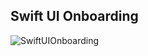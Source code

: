 ##  Swift UI Onboarding

![SwiftUIOnboarding](https://user-images.githubusercontent.com/72333752/95010066-2b5d2700-0644-11eb-886b-04c0bfa01798.jpeg)
